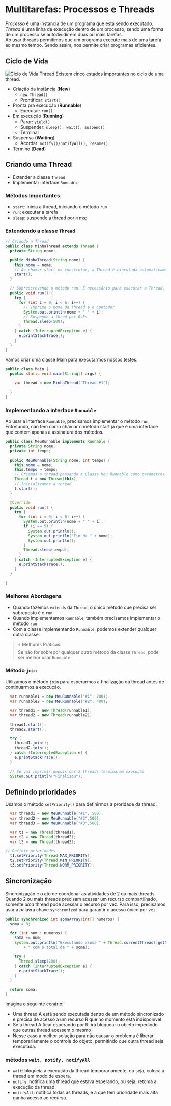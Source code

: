 # Multitarefas: Processos e Threads

*Processo* é uma instância de um programa que está sendo executado.  
*Thread* é uma linha de execução dentro de um processo, sendo uma forma de um processo se autodividir em duas ou mais tarefas.  
Ao usar threads permitimos que um programa execute mais de uma tarefa ao mesmo tempo. Sendo assim, nos permite criar programas eficientes.

## Ciclo de Vida
![Ciclo de Vida Thread](../assets/ciclo-thread.png)
Existem cinco estados importantes no ciclo de uma thread.
- Criação da instância (**New**)
  - `new Thread()`
  - Prontificar: `start()`
- Pronta pra execução (**Runnable**)
  - Executar: `run()`
- Em execução (**Running**)
  - Parar: `yield()`
  - Suspender: `sleep(), wait(), suspend()`
  - Terminar
- Suspensa (**Waiting**)
  - Acordar: `notify()/notifyAll(), resume()`
- Término (**Dead**)

## Criando uma Thread
- Extender a classe `Thread`
- Implementar interface `Runnable`

### Métodos Importantes
- `start`: inicia a thread, iniciando o método `run`
- `run`: executar a tarefa
- `sleep`: suspende a thread por `N` ms;

### Extendendo a classe `Thread`

```java
// Criando a Thread
public class MinhaThread extends Thread {
  private String nome;

  public MinhaThread(String nome) {
    this.nome = nome;
    // Ao chamar start no construtor, a Thread é executada automaticamente no momento de criação.
    start();
  }

  // Sobrescrevendo o método run. É necessário para executar a Thread.
  public void run() {
    try {
      for (int i = 0; i < 6; i++) {
        // Imprime o nome da thread e o contador
        System.out.println(nome + " " + i);
        // Suspende a thred por 0.5s
        Thread.sleep(500);
      }
    } catch (InterruptedException e) {
      e.printStackTrace();
    }
  }
}
```
Vamos criar uma classe Main para executarmos nossos testes.
```java
public class Main {
  public static void main(String[] args) {

    var thread = new MinhaThread("Thread #1");

  }
}
```

### Implementando a interface `Runnable`
Ao usar a interface `Runnable`, precisamos implementar o método `run`. Entretando, não tem como chamar o método start já que é uma interface que contem apenas a assinatura dos métodos.

```java
public class MeuRunnable implements Runnable {
  private String nome;
  private int tempo;

  public MeuRunnable(String nome, int tempo) {
    this.nome = nome;
    this.tempo = tempo;
    // Criamos a thread passando a Classe Meu Runnable como parametros
    Thread t = new Thread(this);
    // Inicializamos a thread
    t.start();
  }

  @Override
  public void run() {
    try {
      for (int i = 0; i < 6; i++) {
        System.out.println(nome + " " + i);
        if (i == 5) {
          System.out.println();
          System.out.println("Fim da " + nome);
          System.out.println();
        }
        Thread.sleep(tempo);
      }
    } catch (InterruptedException e) {
      e.printStackTrace();
    }
  }

}
```
### Melhores Abordagens

- Quando fazemos `extends` da `Thread`, o único método que precisa ser sobreposto é o `run`.
- Quando implementamos `Runnable`, também precisamos implementar o método `run`
- Com a classe implementando `Runnable`, podemos extender qualquer outra classe.

> :zap: Melhores Práticas:  
Se não for sobrepor qualquer outro método da classe `Thread`, pode ser melhor usar `Runnable`.

### Método `join`
Utilizamos o método `join` para esperarmos a finalização da thread antes de continuarmos a execução.
```java
  var runnable1 = new MeuRunnable("#1", 200);
  var runnable2 = new MeuRunnable("#2", 400);

  var thread1 = new Thread(runnable1);
  var thread2 = new Thread(runnable2);

  thread1.start();
  thread2.start();

  try {
    thread1.join();
    thread2.join();
  } catch (InterruptedException e) {
    e.printStackTrace();
  }

  // Só vai imprimir depois das 2 threads terminarem execução
  System.out.println("Finalizou");
```

## Definindo prioridades
Usamos o método `setPriority()` para definirmos a proridade da thread.  
```java
  var thread1 = new MeuRunnable("#1", 500);
  var thread2 = new MeuRunnable("#2",500);
  var thread3 = new MeuRunnable("#3",500);

  var t1 = new Thread(thread1);
  var t2 = new Thread(thread2);
  var t3 = new Thread(thread3);

// Definir prioridades
  t1.setPriority(Thread.MAX_PRIORITY);
  t2.setPriority(Thread.MIN_PRIORITY);
  t3.setPriority(Thread.NORM_PRIORITY);
```

## Sincronização
Sincronização é o ato de coordenar as atividades de 2 ou mais threads.
Quando 2 ou mais threads precisam acessar um recurso compartilhado, somente *uma* thread pode acessar o recurso por vez.
Para isso, precisamos usar a palavra chave `synchronized` para garantir o acesso único por vez.
```java
public synchronized int somaArray(int[] numeros) {
  soma = 0;

  for (int num : numeros) {
    soma += num;
    System.out.println("Executando asoma " + Thread.currentThread()getName() + " somando o valor " + num
        + " com o total de " + soma);

    try {
      Thread.sleep(200);
    } catch (InterruptedException e) {
      e.printStackTrace();
    }
  }

  return soma;
}
```
   
Imagina o seguinte cenário:
- Uma thread A está sendo executada dentro de um método sincronizado e precisa de acesso a um recurso R que no momento está indisponível
- Se a thread A ficar esperando por R, irá bloquear o objeto impedindo que outras thread acessem o mesmo
- Nesse caso a melhor solução para não causar o problema é liberar temporariamente o controle do objeto, permitindo que outra thread seja executada.

### métodos `wait, notify, notifyAll`  

- `wait`: bloqueia a execução da thread temporariamente, ou seja, coloca a thread em modo de espera.
- `notify`: notifica uma thread que estava esperando, ou seja, retoma a execução da thread.
- `notifyAll`: notifica todas as threads, e a que tem prioridade mais alta ganha acesso ao recurso.